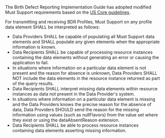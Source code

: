 The Birth Defect Reporting Implementation Guide has adopted modified Must Support requirements based on the [US Core guidelines](http://www.hl7.org/fhir/us/core/general-guidance.html#must-support).

For transmitting and receiving BDR Profiles, Must Support on any profile data element SHALL be interpreted as follows:

* Data Providers SHALL be capable of populating all Must Support data elements and SHALL populate any given elements when the appropriate information is known.
* Data Recipients SHALL be capable of processing resource instances containing the data elements without generating an error or causing the application to fail. 
* In situations where information on a particular data element is not present and the reason for absence is unknown, Data Providers SHALL NOT include the data elements in the resource instance returned as part of the query results.
* Data Recipients SHALL interpret missing data elements within resource instances as data not present in the Data Provider's system.
* In situations where information on a particular data element is missing and the Data Providers knows the precise reason for the absence of data, Data Providers SHOULD send the reason for the missing information using values (such as nullFlavors) from the value set where they exist or using the dataAbsentReason extension.
* Data Recipients SHALL be able to process resource instances containing data elements asserting missing information.

